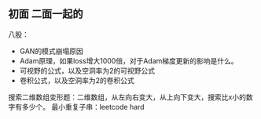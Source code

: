 ## 初面 二面一起的
八股：
- GAN的模式崩塌原因
- Adam原理，如果loss增大1000倍，对于Adam梯度更新的影响是什么。
- 可视野的公式，以及空洞率为2的可视野公式
- 卷积公式，以及空洞率为2的卷积公式

搜索二维数组变形题：二维数组，从左向右变大，从上向下变大，搜索比x小的数字有多少个。
最小重复子串：leetcode hard